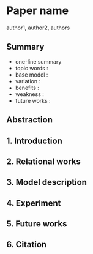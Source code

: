 # Paper name

author1, author2, authors

## Summary

- one-line summary
- topic words : 
- base model : 
- variation : 
- benefits :
- weakness :
- future works :

## Abstraction

## 1. Introduction

## 2. Relational works

## 3. Model description

## 4. Experiment

## 5. Future works

## 6. Citation
